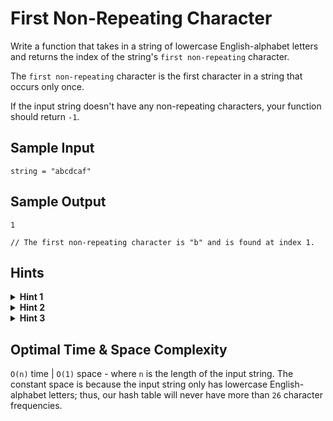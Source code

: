 # First Non-Repeating Character

Write a function that takes in a string of lowercase English-alphabet letters and returns the index of the string's `first non-repeating` character.

The `first non-repeating` character is the first character in a string that occurs only once.

If the input string doesn't have any non-repeating characters, your function should return `-1`.

## Sample Input

```plaintext
string = "abcdcaf"
```

## Sample Output

```plaintext
1

// The first non-repeating character is "b" and is found at index 1.
```

## Hints

<details>
<summary><b>Hint 1</b></summary>

How can you determine if a character only appears once in the entire input string? What would be the brute-force approach to solve this problem?

</details>

<details>
<summary><b>Hint 2</b></summary>

One way to solve this problem is with nested traversals of the string: you start by traversing the string, and for each character that you traverse, you traverse through the entire string again to see if the character appears anywhere else. The first index at which you find a character that doesn't appear anywhere else in the string is the index that you return. This approach works, but it's not optimal. Are there any data structures that you can use to improve the time complexity of this approach?

</details>

<details>
<summary><b>Hint 3</b></summary>

Hash tables are very commonly used to keep track of frequencies. Build a hash table, where every key is a character in the string and every value is the corresponding character's frequency in the input string. You can traverse the entire string once to fill the hash table, and then with a second traversal through the string (not a nested traversal), you can use the hash table's constant-time lookups to find the first character with a frequency of `1`.

</details>

## Optimal Time & Space Complexity

`O(n)` time | `O(1)` space - where `n` is the length of the input string. The constant space is because the input string only has lowercase English-alphabet letters; thus, our hash table will never have more than `26` character frequencies.
